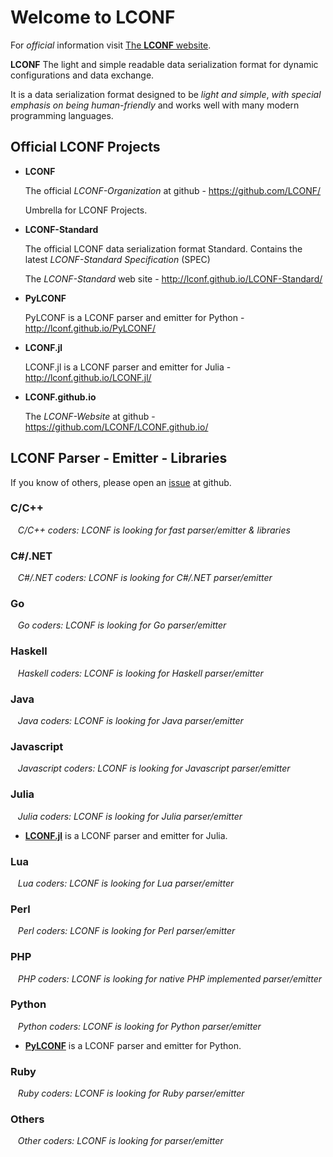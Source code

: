 # Welcome to LCONF

For *official* information visit [The **LCONF** website](http://lconf.github.io/).

**LCONF** The light and simple readable data serialization format for dynamic configurations and data exchange. 

It is a data serialization format designed to be *light and simple*, *with special emphasis on being human-friendly* and works well with many modern programming languages.


## Official LCONF Projects

* **LCONF**
  
    The official *LCONF-Organization* at github - <https://github.com/LCONF/>
    
    Umbrella for LCONF Projects.
  
   
* **LCONF-Standard**
   
    The official LCONF data serialization format Standard.
    Contains the latest *LCONF-Standard Specification* (SPEC)
    
    The *LCONF-Standard* web site - <http://lconf.github.io/LCONF-Standard/> 
    
    
* **PyLCONF**
    
    PyLCONF is a LCONF parser and emitter for Python - <http://lconf.github.io/PyLCONF/> 


* **LCONF.jl**

    LCONF.jl is a LCONF parser and emitter for Julia - <http://lconf.github.io/LCONF.jl/> 


* **LCONF.github.io**
   
    The *LCONF-Website* at github - <https://github.com/LCONF/LCONF.github.io/>
   

## LCONF Parser - Emitter - Libraries

If you know of others, please open an [issue](https://github.com/LCONF/LCONF.github.io/issues) at github.


### C/C++
    
&nbsp;&nbsp; *C/C++ coders: LCONF is looking for fast parser/emitter & libraries*


### C#/.NET

&nbsp;&nbsp; *C#/.NET coders: LCONF is looking for *C#/.NET* parser/emitter* 


### Go

&nbsp;&nbsp; *Go coders: LCONF is looking for *Go* parser/emitter* 


### Haskell

&nbsp;&nbsp; *Haskell coders: LCONF is looking for *Haskell* parser/emitter* 


### Java

&nbsp;&nbsp; *Java coders: LCONF is looking for *Java* parser/emitter* 


### Javascript

&nbsp;&nbsp; *Javascript coders: LCONF is looking for *Javascript* parser/emitter* 


### Julia

&nbsp;&nbsp; *Julia coders: LCONF is looking for *Julia* parser/emitter* 

* **[LCONF.jl](http://lconf.github.io/LCONF.jl/)** is a LCONF parser and emitter for Julia.


### Lua

&nbsp;&nbsp; *Lua coders: LCONF is looking for *Lua* parser/emitter* 


### Perl

&nbsp;&nbsp; *Perl coders: LCONF is looking for *Perl* parser/emitter* 


### PHP

&nbsp;&nbsp; *PHP coders: LCONF is looking for native *PHP* implemented parser/emitter* 


### Python

&nbsp;&nbsp; *Python coders: LCONF is looking for *Python* parser/emitter* 

* **[PyLCONF](http://lconf.github.io/PyLCONF/)** is a LCONF parser and emitter for Python.


### Ruby

&nbsp;&nbsp; *Ruby coders: LCONF is looking for *Ruby* parser/emitter* 


### Others

&nbsp;&nbsp; *Other coders: LCONF is looking for parser/emitter* 
